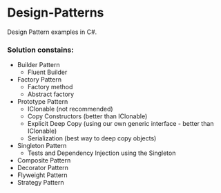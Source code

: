# Design-Patterns
Design Pattern examples in C#.

### Solution constains:
- Builder Pattern
  - Fluent Builder
- Factory Pattern
  - Factory method
  - Abstract factory
- Prototype Pattern
  - IClonable (not recommended)
  - Copy Constructors (better than IClonable)
  - Explicit Deep Copy (using our own generic interface - better than IClonable)
  - Serialization (best way to deep copy objects)
- Singleton Pattern
  - Tests and Dependency Injection using the Singleton
- Composite Pattern
- Decorator Pattern
- Flyweight Pattern
- Strategy Pattern
